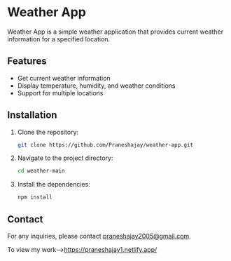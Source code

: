# Weather App

Weather App is a simple weather application that provides current weather information for a specified location.

## Features

- Get current weather information
- Display temperature, humidity, and weather conditions
- Support for multiple locations

## Installation

1. Clone the repository:
    ```sh
    git clone https://github.com/Praneshajay/weather-app.git
    ```
2. Navigate to the project directory:
    ```sh
    cd weather-main
    ```
3. Install the dependencies:
    ```sh
    npm install
    ```

## Contact

For any inquiries, please contact [praneshajay2005@gmail.com](mailto:praneshajay2005@gmail.com).

To view my work-->https://praneshajay1.netlify.app/
